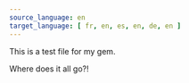 ```yaml
---
source_language: en
target_language: [ fr, en, es, en, de, en ]
---
```

This is a test file for my gem.

Where does it all go?!